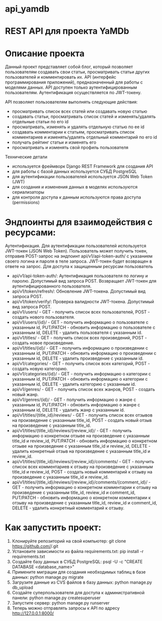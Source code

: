 # api_yamdb
# REST API для проекта YaMDb

 # Описание проекта
Данный проект представляет собой блог, который позволяет пользователям создавать свои статьи, просматривать статьи других пользователей и комментировать их. API (интерфейс программирования приложений), предназначенный для работы с моделями данных. API доступен только аутентифицированным пользователям. Аутентификация осуществляется по JWT-токену. 

API позволяет пользователям выполнять следующие действия:

 - просматривать список всех статей или создавать новую статью
 - создавать статьи, просматривать список статей и изменять/удалять отдельные статьи по его id 
 - просматривать, изменять и удалять отдельную статью по ее id
 - создавать комментарии к статьям, просматривать список комментариев и изменять/удалять отдельный комментарий по его id
 - получать рейтинг статьи и изменять его
 - просматривать и изменять свой профиль пользователя

Технические детали
 - используется фреймворк Django REST Framework для создания API
 - для работы с базой данных используется СУБД PostgreSQL
 - для аутентификации пользователей используется JSON Web Token (JWT)
 - для создания и изменения данных в моделях используются сериализаторы
 - для контроля доступа к данным используются права доступа (permissions)

 # Эндпоинты для взаимодействия с ресурсами:
Аутентификация. Для аутентификации пользователей используется JWT-токен (JSON Web Token). Пользователь может получить токен, отправив POST-запрос на эндпоинт api/v1/api-token-auth/ с указанием своего логина и пароля в теле запроса. JWT-токен будет возвращен в ответе на запрос. Для доступа к защищенным ресурсам пользователь

 - api/v1/api-token-auth/: Аутентификация пользователя по логину и паролю. Допустимый вид запроса POST. Возвращает JWT-токен для аутентифицированного пользователя.
 - api/v1/token/refresh/: Обновление JWT-токена. Допустимый вид запроса POST.
 - api/v1/token/verify/: Проверка валидности JWT-токена. Допустимый вид запроса POST.
 - api/v1/users/ - GET - получить список всех пользователей, POST - создать нового пользователя.
 - api/v1/users/{id}/ - GET - получить информацию о пользователе с указанным id, PUT/PATCH - обновить информацию о пользователе с указанным id, DELETE - удалить пользователя с указанным id.
 - api/v1/titles/ - GET - получить список всех произведений, POST - создать новое произведение.
 - api/v1/titles/{id}/ - GET - получить информацию о произведении с указанным id, PUT/PATCH - обновить информацию о произведении с указанным id, DELETE - удалить произведение с указанным id.
 - api/v1/categories/ - GET - получить список всех категорий, POST - создать новую категорию.
 - api/v1/categories/{id}/ - GET - получить информацию о категории с указанным id, PUT/PATCH - обновить информацию о категории с указанным id, DELETE - удалить категорию с указанным id.
 - api/v1/genres/ - GET - получить список всех жанров, POST - создать новый жанр.
 - api/v1/genres/{id}/ - GET - получить информацию о жанре с указанным id, PUT/PATCH - обновить информацию о жанре с указанным id, DELETE - удалить жанр с указанным id.
 - api/v1/titles/{title_id}/reviews/ - GET - получить список всех отзывов на произведение с указанным title_id, POST - создать новый отзыв на произведение с указанным title_id.
 - api/v1/titles/{title_id}/reviews/{review_id}/ - GET - получить информацию о конкретном отзыве на произведение с указанным title_id и review_id, PUT/PATCH - обновить информацию о конкретном отзыве на произведение с указанным title_id и review_id, DELETE - удалить конкретный отзыв на произведение с указанным title_id и review_id.
 - api/v1/titles/{title_id}/reviews/{review_id}/comments/ - GET - получить список всех комментариев к отзыву на произведение с указанным title_id и review_id, POST - создать новый комментарий к отзыву на произведение с указанным title_id и review_id.
 - api/v1/titles/{title_id}/reviews/{review_id}/comments/{comment_id}/ - GET - получить информацию о конкретном комментарии к отзыву на произведение с указанным title_id, review_id и comment_id, PUT/PATCH - обновить информацию о конкретном комментарии к отзыву на произведение с указанным title_id, review_id и comment_id, DELETE - удалить конкретный комментарий к отзыву.

 # Как запустить проект:
1. Клонируйте репозиторий на свой компьютер:
    git clone https://github.com/<username>/<project-name>.git
2. Установите зависимости из файла requirements.txt:
    pip install -r requirements.txt
3. Создайте базу данных в СУБД PostgreSQL:
    psql -U <username> -c "CREATE DATABASE <database_name>"
4. Примените миграции для создания необходимых таблиц в базе данных:
    python manage.py migrate
5. Загрузите данные из CVS файлов в базу данных:
    python manage.py db_upload
6. Создайте суперпользователя для доступа к административной панели:
    python manage.py createsuperuser
7. Запустите сервер:
    python manage.py runserver
8. Теперь можно отправлять запросы к API по адресу http://127.0.0.1:8000/
